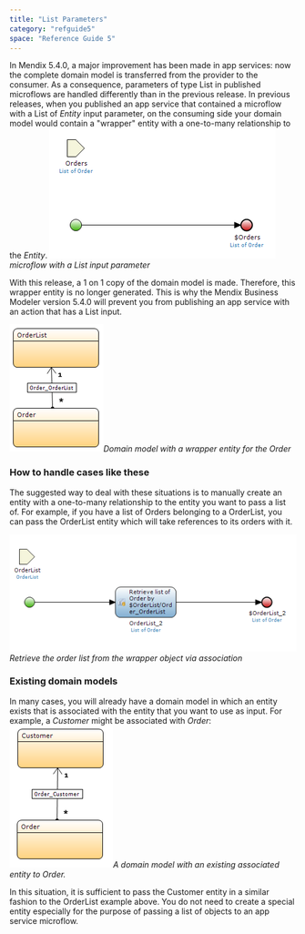 ```yaml
---
title: "List Parameters"
category: "refguide5"
space: "Reference Guide 5"
---
```



In Mendix 5.4.0, a major improvement has been made in app services: now the complete domain model is transferred from the provider to the consumer. As a consequence, parameters of type List in published microflows are handled differently than in the previous release.
In previous releases, when you published an app service that contained a microflow with a List of _Entity_ input parameter, on the consuming side your domain model would contain a "wrapper" entity with a one-to-many relationship to the _Entity_. ![](attachments/4522374/4751461.png)_microflow with a List input parameter_

With this release, a 1 on 1 copy of the domain model is made. Therefore, this wrapper entity is no longer generated. This is why the Mendix Business Modeler version 5.4.0 will prevent you from publishing an app service with an action that has a List input.

![](attachments/4522374/4751457.png)_Domain model with a wrapper entity for the Order_

### How to handle cases like these

The suggested way to deal with these situations is to manually create an entity with a one-to-many relationship to the entity you want to pass a list of. For example, if you have a list of Orders belonging to a OrderList, you can pass the OrderList entity which will take references to its orders with it.

![](attachments/4522374/4751463.png)_Retrieve the order list from the wrapper object via association_

### Existing domain models

In many cases, you will already have a domain model in which an entity exists that is associated with the entity that you want to use as input. For example, a _Customer_ might be associated with _Order_:
![](attachments/4522374/4751464.png)_A domain model with an existing associated entity to Order._

In this situation, it is sufficient to pass the Customer entity in a similar fashion to the OrderList example above. You do not need to create a special entity especially for the purpose of passing a list of objects to an app service microflow.
